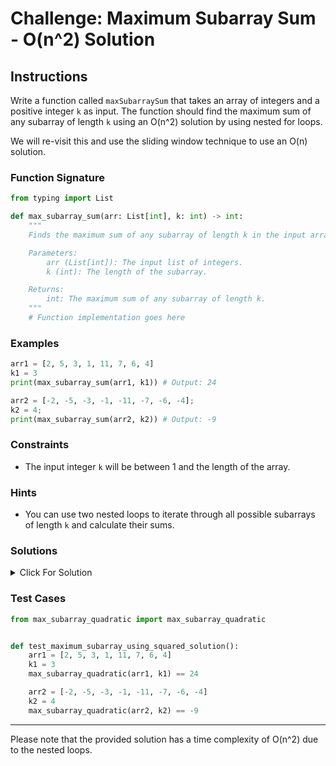 # Challenge: Maximum Subarray Sum - O(n^2) Solution

## Instructions

Write a function called `maxSubarraySum` that takes an array of integers and a positive integer `k` as input. The function should find the maximum sum of any subarray of length `k` using an O(n^2) solution by using nested for loops.

We will re-visit this and use the sliding window technique to use an O(n) solution.

### Function Signature

```python
from typing import List

def max_subarray_sum(arr: List[int], k: int) -> int:
    """
    Finds the maximum sum of any subarray of length k in the input array using an O(n^2) solution.

    Parameters:
        arr (List[int]): The input list of integers.
        k (int): The length of the subarray.

    Returns:
        int: The maximum sum of any subarray of length k.
    """
    # Function implementation goes here
```

### Examples

```python
arr1 = [2, 5, 3, 1, 11, 7, 6, 4]
k1 = 3
print(max_subarray_sum(arr1, k1)) # Output: 24

arr2 = [-2, -5, -3, -1, -11, -7, -6, -4];
k2 = 4;
print(max_subarray_sum(arr2, k2)) # Output: -9
```

### Constraints

- The input integer `k` will be between 1 and the length of the array.

### Hints

- You can use two nested loops to iterate through all possible subarrays of length `k` and calculate their sums.

### Solutions

<details>
  <summary>Click For Solution</summary>

```python
def max_subarray_quadratic(arr, k):
    max_sum = 0

    for i in range(len(arr) - k):
        current_sum = 0
        for j in range(i, i + k):
            current_sum += arr[j]

        max_sum = max(current_sum, max_sum)

    return max_sum
```

### Explanation

- The function `max_subarray_quadratic` uses two nested loops to iterate through all possible subarrays of length `k`.
- For each subarray, it calculates the sum using a nested loop and keeps track of the maximum sum encountered.
- Finally, it returns the maximum sum.

</details>

### Test Cases

```python
from max_subarray_quadratic import max_subarray_quadratic


def test_maximum_subarray_using_squared_solution():
    arr1 = [2, 5, 3, 1, 11, 7, 6, 4]
    k1 = 3
    max_subarray_quadratic(arr1, k1) == 24

    arr2 = [-2, -5, -3, -1, -11, -7, -6, -4]
    k2 = 4
    max_subarray_quadratic(arr2, k2) == -9
```

---

Please note that the provided solution has a time complexity of O(n^2) due to the nested loops.
